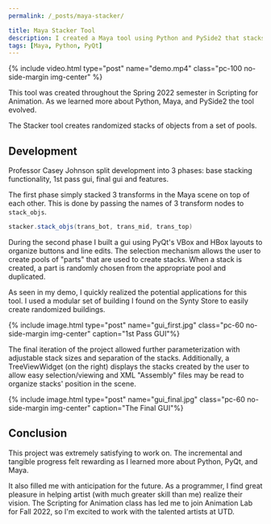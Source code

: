 ```yaml
---
permalink: /_posts/maya-stacker/

title: Maya Stacker Tool
description: I created a Maya tool using Python and PySide2 that stacks objects.
tags: [Maya, Python, PyQt]
---
```


{% include video.html type="post" name="demo.mp4" class="pc-100 no-side-margin img-center" %}

This tool was created throughout the Spring 2022 semester in Scripting for Animation. As we learned more about Python, Maya, and PySide2 the tool evolved.

The Stacker tool creates randomized stacks of objects from a set of pools.

## Development

Professor Casey Johnson split development into 3 phases: base stacking functionality, 1st pass gui, final gui and features.

The first phase simply stacked 3 transforms in the Maya scene on top of each other. This is done by passing the names of 3 transform nodes to `stack_objs`.

```java
stacker.stack_objs(trans_bot, trans_mid, trans_top)
```

During the second phase I built a gui using PyQt's VBox and HBox layouts to organize buttons and line edits. The selection mechanism allows the user to create pools of "parts" that are used to create stacks. When a stack is created, a part is randomly chosen from the appropriate pool and duplicated.

As seen in my demo, I quickly realized the potential applications for this tool. I used a modular set of building I found on the Synty Store to easily create randomized buildings.

{% include image.html type="post" name="gui_first.jpg" class="pc-60 no-side-margin img-center" caption="1st Pass GUI"%}

The final iteration of the project allowed further parameterization with adjustable stack sizes and separation of the stacks. Additionally, a TreeViewWidget (on the right) displays the stacks created by the user to allow easy selection/viewing and XML "Assembly" files may be read to organize stacks' position in the scene.

{% include image.html type="post" name="gui_final.jpg" class="pc-60 no-side-margin img-center" caption="The Final GUI"%}

## Conclusion

This project was extremely satisfying to work on. The incremental and tangible progress felt rewarding as I learned more about Python, PyQt, and Maya.

It also filled me with anticipation for the future. As a programmer, I find great pleasure in helping artist (with much greater skill than me) realize their vision. The Scripting for Animation class has led me to join Animation Lab for Fall 2022, so I'm excited to work with the talented artists at UTD.
